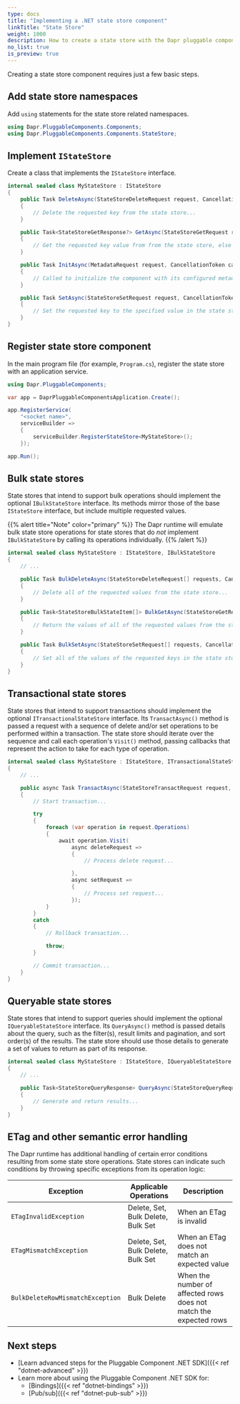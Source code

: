 ```yaml
---
type: docs
title: "Implementing a .NET state store component"
linkTitle: "State Store"
weight: 1000
description: How to create a state store with the Dapr pluggable components .NET SDK
no_list: true
is_preview: true
---
```


Creating a state store component requires just a few basic steps.

## Add state store namespaces

Add `using` statements for the state store related namespaces.

```csharp
using Dapr.PluggableComponents.Components;
using Dapr.PluggableComponents.Components.StateStore;
```

## Implement `IStateStore`

Create a class that implements the `IStateStore` interface.

```csharp
internal sealed class MyStateStore : IStateStore
{
    public Task DeleteAsync(StateStoreDeleteRequest request, CancellationToken cancellationToken = default)
    {
        // Delete the requested key from the state store...
    }

    public Task<StateStoreGetResponse?> GetAsync(StateStoreGetRequest request, CancellationToken cancellationToken = default)
    {
        // Get the requested key value from from the state store, else return null...
    }

    public Task InitAsync(MetadataRequest request, CancellationToken cancellationToken = default)
    {
        // Called to initialize the component with its configured metadata...
    }

    public Task SetAsync(StateStoreSetRequest request, CancellationToken cancellationToken = default)
    {
        // Set the requested key to the specified value in the state store...
    }
}
```

## Register state store component

In the main program file (for example, `Program.cs`), register the state store with an application service.

```csharp
using Dapr.PluggableComponents;

var app = DaprPluggableComponentsApplication.Create();

app.RegisterService(
    "<socket name>",
    serviceBuilder =>
    {
        serviceBuilder.RegisterStateStore<MyStateStore>();
    });

app.Run();
```

## Bulk state stores

State stores that intend to support bulk operations should implement the optional `IBulkStateStore` interface. Its methods mirror those of the base `IStateStore` interface, but include multiple requested values.

{{% alert title="Note" color="primary" %}}
The Dapr runtime will emulate bulk state store operations for state stores that do _not_ implement `IBulkStateStore` by calling its operations individually.
{{% /alert %}}

```csharp
internal sealed class MyStateStore : IStateStore, IBulkStateStore
{
    // ...

    public Task BulkDeleteAsync(StateStoreDeleteRequest[] requests, CancellationToken cancellationToken = default)
    {
        // Delete all of the requested values from the state store...
    }

    public Task<StateStoreBulkStateItem[]> BulkGetAsync(StateStoreGetRequest[] requests, CancellationToken cancellationToken = default)
    {
        // Return the values of all of the requested values from the state store...
    }

    public Task BulkSetAsync(StateStoreSetRequest[] requests, CancellationToken cancellationToken = default)
    {
        // Set all of the values of the requested keys in the state store...
    }
}
```

## Transactional state stores

State stores that intend to support transactions should implement the optional `ITransactionalStateStore` interface. Its `TransactAsync()` method is passed a request with a sequence of delete and/or set operations to be performed within a transaction. The state store should iterate over the sequence and call each operation's `Visit()` method, passing callbacks that represent the action to take for each type of operation.

```csharp
internal sealed class MyStateStore : IStateStore, ITransactionalStateStore
{
    // ...

    public async Task TransactAsync(StateStoreTransactRequest request, CancellationToken cancellationToken = default)
    {
        // Start transaction...

        try
        {
            foreach (var operation in request.Operations)
            {
                await operation.Visit(
                    async deleteRequest =>
                    {
                        // Process delete request...

                    },
                    async setRequest =>
                    {
                        // Process set request...
                    });
            }
        }
        catch
        {
            // Rollback transaction...

            throw;
        }

        // Commit transaction...
    }
}
```

## Queryable state stores

State stores that intend to support queries should implement the optional `IQueryableStateStore` interface. Its `QueryAsync()` method is passed details about the query, such as the filter(s), result limits and pagination, and sort order(s) of the results. The state store should use those details to generate a set of values to return as part of its response.

```csharp
internal sealed class MyStateStore : IStateStore, IQueryableStateStore
{
    // ...

    public Task<StateStoreQueryResponse> QueryAsync(StateStoreQueryRequest request, CancellationToken cancellationToken = default)
    {
        // Generate and return results...
    }
}
```

## ETag and other semantic error handling

The Dapr runtime has additional handling of certain error conditions resulting from some state store operations. State stores can indicate such conditions by throwing specific exceptions from its operation logic:

| Exception | Applicable Operations | Description
|---|---|---|
| `ETagInvalidException` | Delete, Set, Bulk Delete, Bulk Set | When an ETag is invalid |
| `ETagMismatchException`| Delete, Set, Bulk Delete, Bulk Set | When an ETag does not match an expected value |
| `BulkDeleteRowMismatchException` | Bulk Delete | When the number of affected rows does not match the expected rows |

## Next steps

- [Learn advanced steps for the Pluggable Component .NET SDK]({{< ref "dotnet-advanced" >}})
- Learn more about using the Pluggable Component .NET SDK for:
  - [Bindings]({{< ref "dotnet-bindings" >}})
  - [Pub/sub]({{< ref "dotnet-pub-sub" >}})